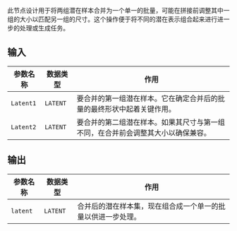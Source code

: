 
此节点设计用于将两组潜在样本合并为一个单一的批量，可能在拼接前调整其中一组的大小以匹配另一组的尺寸。这个操作便于将不同的潜在表示组合起来进行进一步的处理或生成任务。

## 输入

| 参数名称 | 数据类型 | 作用 |
| --- | --- | --- |
| `Latent1` | `LATENT` | 要合并的第一组潜在样本。它在确定合并后的批量的最终形状中起着关键作用。 |
| `Latent2` | `LATENT` | 要合并的第二组潜在样本。如果其尺寸与第一组不同，在合并前会调整其大小以确保兼容。 |

## 输出

| 参数名称 | 数据类型 | 作用 |
| --- | --- | --- |
| `latent` | `LATENT` | 合并后的潜在样本集，现在组合成一个单一的批量以供进一步处理。 |

